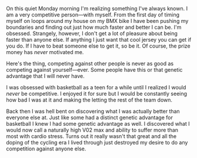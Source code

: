 On this quiet Monday morning I'm realizing something I've always known. I am a very competitive person—with myself. From the first day of timing myself on loops around my house on my BMX bike I have been pushing my boundaries and finding out just how much faster and better I can be. I'm obsessed. Strangely, however, I don't get a lot of pleasure about being faster than anyone else. If anything I just want that cool jersey you can get if you do. If I have to beat someone else to get it, so be it. Of course, the prize money has *never* motivated me.

Here's the thing, competing against other people is never as good as competing against yourself—ever. Some people have this or that genetic advantage that I will never have. 

I was obsessed with basketball as a teen for a while until I realized I would *never* be competitive. I enjoyed it for sure but I would be constantly seeing how bad I was at it and making the letting the rest of the team down.

Back then I was hell bent on discovering what I was actually better than everyone else at. Just like some had a distinct genetic advantage for basketball I knew I had some genetic advantage as well. I discovered what I would now call a naturally high V02 max and ability to suffer more than most with cardio stress. Turns out it really wasn't that great and all the doping of the cycling era I lived through just destroyed my desire to do any competition against anyone else.
